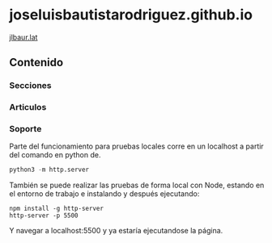 # joseluisbautistarodriguez.github.io 
[jlbaur.lat](https://jlbaur.lat/)

## Contenido

### Secciones  

### Articulos

### Soporte

Parte del funcionamiento para pruebas locales corre en un localhost a partir del comando en python de.

```python
python3 -m http.server
```

También se puede realizar las pruebas de forma local con Node, estando en el entorno de trabajo e instalando y después ejecutando: 

```bach
npm install -g http-server
http-server -p 5500
```

Y navegar a localhost:5500 y ya estaría ejecutandose la página.
